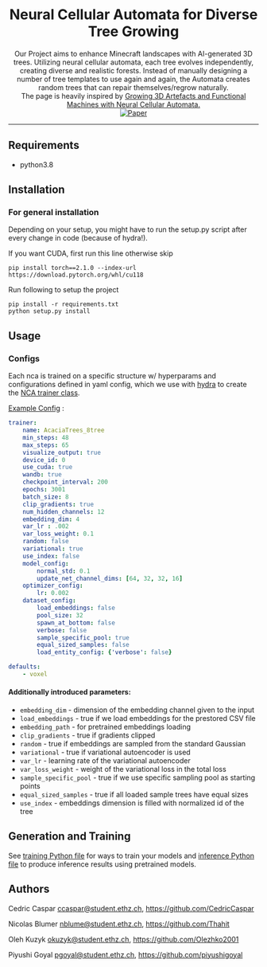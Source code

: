 <div align="center">    

# Neural Cellular Automata for Diverse Tree Growing
Our Project aims to enhance Minecraft landscapes with AI-generated 3D trees. Utilizing neural cellular automata, each tree evolves independently, creating diverse and realistic forests. Instead of manually designing a number of tree templates to use again and again, the Automata creates random trees that can repair themselves/regrow naturally. <br>
The page is heavily inspired by [Growing 3D Artefacts and Functional Machines with Neural Cellular Automata.](https://github.com/real-itu/3d-artefacts-nca)<br>
[![Paper](https://img.shields.io/badge/paper-arxiv.2103.08737-B31B1B.svg)](https://arxiv.org/abs/2103.08737)

</div>

---

Requirements
----
- python3.8

Installation
---------------
### For general installation
Depending on your setup, you might have to run the setup.py script after every change in code (because of hydra!).

If you want CUDA, first run this line otherwise skip
```
pip install torch==2.1.0 --index-url https://download.pytorch.org/whl/cu118
```

Run following to setup the project
```
pip install -r requirements.txt
python setup.py install
```


Usage
-------------
### Configs
Each nca is trained on a specific structure w/ hyperparams and configurations defined in yaml config, which we use with [hydra](https://github.com/facebookresearch/hydra) to create the [NCA trainer class](artefact_nca/trainer/voxel_ca_trainer.py).

[Example Config](artefact_nca/data/structs_dataset/acacia_trees/config.yaml) :
```yaml
trainer:
    name: AcaciaTrees_8tree
    min_steps: 48
    max_steps: 65
    visualize_output: true
    device_id: 0
    use_cuda: true
    wandb: true
    checkpoint_interval: 200
    epochs: 3001
    batch_size: 8
    clip_gradients: true
    num_hidden_channels: 12
    embedding_dim: 4
    var_lr : .002
    var_loss_weight: 0.1
    random: false
    variational: true
    use_index: false
    model_config:
        normal_std: 0.1
        update_net_channel_dims: [64, 32, 32, 16]
    optimizer_config:
        lr: 0.002
    dataset_config:
        load_embeddings: false
        pool_size: 32
        spawn_at_bottom: false
        verbose: false
        sample_specific_pool: true
        equal_sized_samples: false
        load_entity_config: {'verbose': false}

defaults:
    - voxel
```

#### Additionally introduced parameters:

- `embedding_dim` - dimension of the embedding channel given to the input
- `load_embeddings` - true if we load embeddings for the prestored CSV file
- `embedding_path` - for pretrained embeddings loading
- `clip_gradients` - true if gradients clipped
- `random` - true if embeddings are sampled from the standard Gaussian
- `variational` - true if variational autoencoder is used
- `var_lr` - learning rate of the variational autoencoder
- `var_loss_weight` - weight of the variational loss in the total loss
- `sample_specific_pool` - true if we use specific sampling pool as starting points
- `equal_sized_samples` - true if all loaded sample trees have equal sizes
- `use_index` - embeddings dimension is filled with normalized id of the tree

## Generation and Training
See [training Python file](run/train.py) for ways to train your models and [inference Python file](run/inference.py) to produce inference results using pretrained models.

Authors
-------
Cedric Caspar <ccaspar@student.ethz.ch>, <https://github.com/CedricCaspar>

Nicolas Blumer <nblume@student.ethz.ch>, <https://github.com/Thahit>

Oleh Kuzyk <okuzyk@student.ethz.ch>, <https://github.com/Olezhko2001>

Piyushi Goyal <pgoyal@student.ethz.ch>, <https://github.com/piyushigoyal>
